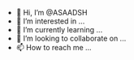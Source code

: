 - 👋 Hi, I’m @ASAADSH
- 👀 I’m interested in ...
- 🌱 I’m currently learning ...
- 💞️ I’m looking to collaborate on ...
- 📫 How to reach me ...

<!---
ASAADSH/ASAADSH is a ✨ special ✨ repository because its `README.md` (this file) appears on your GitHub profile.
You can click the Preview link to take a look at your changes.
--->
